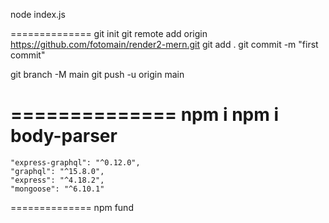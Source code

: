 
node index.js

==============
git init
git remote add origin https://github.com/fotomain/render2-mern.git
git add .
git commit -m "first commit"

git branch -M main
git push -u origin main

==============
npm i
npm i body-parser
==============

    "express-graphql": "^0.12.0",
    "graphql": "^15.8.0",
    "express": "^4.18.2",
    "mongoose": "^6.10.1"

==============
npm fund


